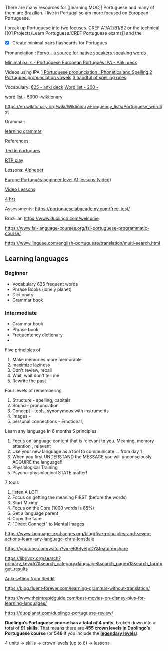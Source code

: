
There are many resources for [[learning MOC]] Portuguese and many of them are Brazilian. I live in Portugal so am more focused on European Portuguese.

I break up Portuguese into two focuses. CREF A1/A2/B1/B2 or the technical [[01 Projects/Learn Portuguese/CREF  Portuguese exams]] and the 

- [x] Create minimal pairs flashcards for Portugues


Pronunciation :
[Forvo  - a source for native speakers speaking words](https://forvo.com/)

[Minimal pairs - Portuguese ](https://european-portuguese.info/minimalpairs)
[European Portugues IPA  - Anki deck](https://ankiweb.net/shared/info/134448670)

Vídeos using IPA 
[1 Portuguese pronunciation : Phonética and Spelling](https://youtu.be/a6p2Y2a_4Mc)
[2 Portugues pronunciation vowels](https://youtu.be/q4mZAd9nqJc)
[3 handful of spelling rules](https://youtu.be/0aq2cAUzL2o)

Vocabulary:
[625 - anki deck](https://youtu.be/0aq2cAUzL2o)
[Word list - 200 - ](https://lexiteria.com/word_frequency/portuguese_eu_word_frequency_list.html)

[word list - 5000 -wiktionary ](https://en.wiktionary.org/wiki/Wiktionary:Frequency_lists/Portuguese_wordlist)

https://en.wiktionary.org/wiki/Wiktionary:Frequency_lists/Portuguese_wordlist


Grammar:

[learning grammar ](https://blog.fluent-forever.com/learning-grammar-without-translation/)

References:


[Ted in portugues ](https://www.ted.com/talks?language=pt&sort=newest)

[RTP play](https://www.rtp.pt/play/)

Lessons:
[Alphebet ](https://youtu.be/uFFLKi4kMuA)

[Europe Português beginner level A1 lessons (video)](https://youtube.com/playlist?list=PLeen1bOqKBKTQFKuR_Tupo7IkkK_tGm1S)

[Video Lessons](https://youtube.com/playlist?list=PL798E43B657A12CEE)

[4 hrs](https://youtu.be/6A-_ej2ag74 )

Assessments:
https://portugueselabacademy.com/free-test/


Brazilian
https://www.duolingo.com/welcome

https://www.fsi-language-courses.org/fsi-portuguese-programmatic-course/

https://www.linguee.com/english-portuguese/translation/multi-search.html

## Learning languages

### Beginner
 - Vocabulary 625 frequent words
 - Phrase Books (lonely planet)
 - Dictionary 
 - Grammar book

### Intermediate 
 - Grammar book
 - Phrase book
 - Frequentency dictionary 
 - 

Five principles of 
1. Make memories more memorable
2. maximize laziness
3. Don't review, recall
4. Wait, wait don't tell me
5. Rewrite the past

Four levels of remembering
1. Structure - spelling, capitals  
2. Sound - pronunciation 
3. Concept - tools, synonymous with instruments
4. Images - 
5. personal connections - Emotional,  

Learn any language in 6 months
5 principles
1. Focus on language content that is relevant to you. Meaning, memory attention , relavent 
2. Use your new language as a tool to communicate ... from day 1
3. When you first UNDERSTAND the MESSAGE you will unconsciously ACQUIRE the language!!
4. Physiological Training
5. Psycho-physiological STATE matter!

7 tools
1. listen A LOT!
2. Focus on getting the meaning FIRST (before the words)
3. Start Mixing!
4. Focus on the Core (1000 words is 85%)
5. Get a language parent
6. Copy the face
7. "Direct Connect" to Mental Images

https://www.language-exchanges.org/blog/five-principles-and-seven-actions-learn-any-language-chris-lonsdale

https://youtube.com/watch?v=-e66ByetpDY&feature=share

https://librivox.org/search?primary_key=52&search_category=language&search_page=1&search_form=get_results

[Anki setting from Reddit ](https://www.reddit.com/r/LearnJapanese/comments/6ry1zq/enhance_your_flashcarding_experience_dramatically/?utm_source=share&utm_medium=ios_app&utm_name=iossmf)

https://blog.fluent-forever.com/learning-grammar-without-translation/


https://www.theintrepidguide.com/best-movies-on-disney-plus-for-learning-languages/

https://duoplanet.com/duolingo-portuguese-review/

**Duolingo’s Portuguese course has a total of 4 units**, broken down into a total of **91 skills**. That means there are **455 crown levels in Duolingo’s Portuguese course** (or **546** if you include the **[legendary levels](https://duoplanet.com/duolingo-legendary-levels-get-to-know-the-purple-crowns/)**).



4 units
 -> skills 
  -> crown levels (up to 6)
   -> lessons 

